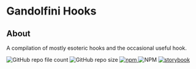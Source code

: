 # Gandolfini Hooks

## About

A compilation of mostly esoteric hooks and the occasional useful hook.

<div >
  <img alt="GitHub repo file count" src="https://img.shields.io/github/directory-file-count/FooOperator/-gandolfini-hooks">
  <img alt="GitHub repo size" src="https://img.shields.io/github/repo-size/FooOperator/-gandolfini-hooks">
  <a target="_blank" rel="noopener noreferrer" href="https://www.npmjs.com/package/@gandolfini/hooks"> 
    <img alt="npm" src="https://img.shields.io/npm/v/@gandolfini/hooks">
  </a>
  <img alt="NPM" src="https://img.shields.io/npm/l/@gandolfini/hooks">
  <a target="_blank" rel="noopener noreferrer" href="https://6319ee44e951ab1ef9ca7077-xbqianoyoj.chromatic.com/?path=/story/example-introduction--page"> 
    <img alt="storybook" src="https://img.shields.io/badge/demos-%F0%9F%96%BC%EF%B8%8F-red" />
  </a>
</div>
